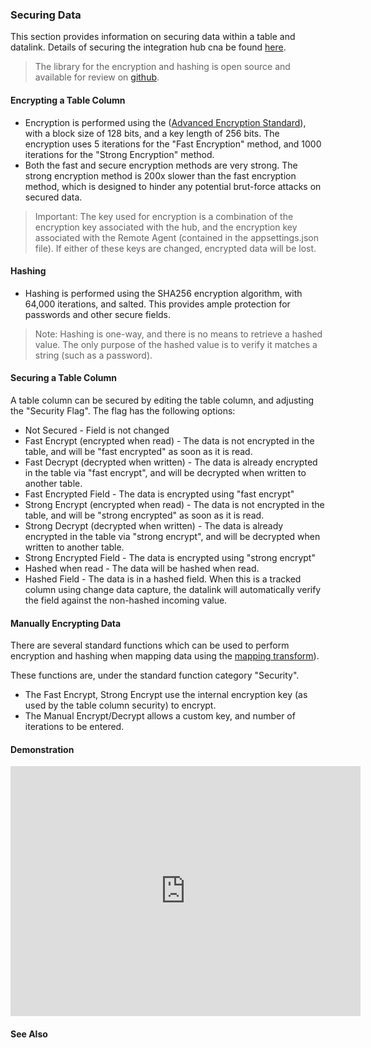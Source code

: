 ### Securing Data

This section provides information on securing data within a table and datalink.  Details of securing the integration hub cna be found [here](/reference/security).

> The library for the encryption and hashing is open source and available for review on [github](https://github.com/DataExperts/Dexih.Utils.Crypto).

#### Encrypting a Table Column

* Encryption is performed using the ([Advanced Encryption Standard](https://en.wikipedia.org/wiki/Advanced_Encryption_Standard)), with a block size of 128 bits, and a key length of 256 bits.   The encryption uses 5 iterations for the "Fast Encryption" method, and 1000 iterations for the "Strong Encryption" method.
* Both the fast and secure encryption methods are very strong.  The strong encryption method is 200x slower than the fast encryption method, which is designed to hinder any potential brut-force attacks on secured data.

> Important: The key used for encryption is a combination of the encryption key associated with the hub, and the encryption key associated with the Remote Agent (contained in the appsettings.json file).  If either of these keys are changed, encrypted data will be lost.

#### Hashing 

* Hashing is performed using the SHA256 encryption algorithm, with 64,000 iterations, and salted.  This provides ample protection for passwords and other secure fields.

> Note: Hashing is one-way, and there is no means to retrieve a hashed value.  The only purpose of the hashed value is to verify it matches a string (such as a password).

#### Securing a Table Column

A table column can be secured by editing the table column, and adjusting the "Security Flag".  The flag has the following options:

* Not Secured - Field is not changed
* Fast Encrypt (encrypted when read) - The data is not encrypted in the table, and will be "fast encrypted" as soon as it is read.
* Fast Decrypt (decrypted when written) - The data is already encrypted in the table via "fast encrypt", and will be decrypted when written to another table.
* Fast Encrypted Field - The data is encrypted using "fast encrypt"
* Strong Encrypt (encrypted when read) - The data is not encrypted in the table, and will be "strong encrypted" as soon as it is read.
* Strong Decrypt (decrypted when written) - The data is already encrypted in the table via "strong encrypt", and will be decrypted when written to another table.
* Strong Encrypted Field - The data is encrypted using "strong encrypt"
* Hashed when read - The data will be hashed when read.
* Hashed Field - The data is in a hashed field.  When this is a tracked column using change data capture, the datalink will automatically verify the field against the non-hashed incoming value.

#### Manually Encrypting Data 

There are several standard functions which can be used to perform encryption and hashing when mapping data using the [mapping transform](/intro/transforms_mapping.md)).

These functions are, under the standard function category "Security".

* The Fast Encrypt, Strong Encrypt use the internal encryption key (as used by the table column security) to encrypt.
* The Manual Encrypt/Decrypt allows a custom key, and number of iterations to be entered.

#### Demonstration

<iframe width="560" height="400" src="https://www.youtube.com/embed/Iqp7YO9g8hA" frameborder="0" allow="autoplay; encrypted-media" allowfullscreen></iframe>

#### See Also




